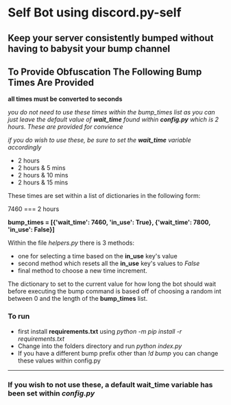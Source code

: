# Self Bot using discord.py-self


Keep your server consistently bumped without having to babysit your bump channel
---

## To Provide Obfuscation The Following Bump Times Are Provided

**all times must be converted to seconds**

_you do not need to use these times within the bump_times list as you can just leave the default value of **wait_time** found within **config.py** which is 2 hours. These are provided for convience_

_if you do wish to use these, be sure to set the **wait_time** variable accordingly_


- 2 hours
- 2 hours & 5 mins
- 2 hours & 10 mins
- 2 hours & 15 mins


These times are set within a list of dictionaries in the following form:

7460 === 2 hours

**bump_times = [{'wait_time': 7460, 'in_use': True}, {'wait_time': 7800, 'in_use': False}]**

Within the file _helpers.py_ there is 3 methods: 
- one for selecting a time based on the **in_use** key's value 
- second method which resets all the **in_use** key's values to _False_  
- final method to choose a new time increment.

The dictionary to set to the current value for how long the bot should wait before executing the bump command is based off of choosing a random int between 0 and the length of the **bump_times** list.


### To run 
- first install **requirements.txt** using _python -m pip install -r requirements.txt_
- Change into the folders directory and run _python index.py_
- If you have a different bump prefix other than _!d bump_ you can change these values within config.py

---


### If you wish to not use these, a default **wait_time** variable has been set within _config.py_


